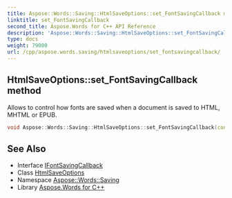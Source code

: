 ```yaml
---
title: Aspose::Words::Saving::HtmlSaveOptions::set_FontSavingCallback method
linktitle: set_FontSavingCallback
second_title: Aspose.Words for C++ API Reference
description: 'Aspose::Words::Saving::HtmlSaveOptions::set_FontSavingCallback method. Allows to control how fonts are saved when a document is saved to HTML, MHTML or EPUB in C++.'
type: docs
weight: 79000
url: /cpp/aspose.words.saving/htmlsaveoptions/set_fontsavingcallback/
---
```

## HtmlSaveOptions::set_FontSavingCallback method


Allows to control how fonts are saved when a document is saved to HTML, MHTML or EPUB.

```cpp
void Aspose::Words::Saving::HtmlSaveOptions::set_FontSavingCallback(const System::SharedPtr<Aspose::Words::Saving::IFontSavingCallback> &value)
```

## See Also

* Interface [IFontSavingCallback](../../ifontsavingcallback/)
* Class [HtmlSaveOptions](../)
* Namespace [Aspose::Words::Saving](../../)
* Library [Aspose.Words for C++](../../../)
